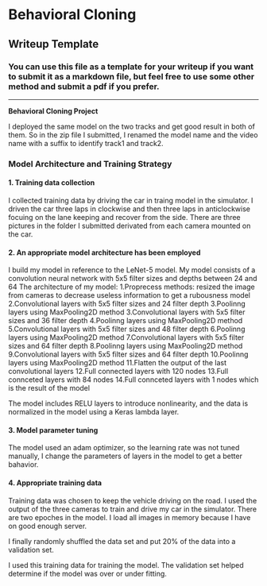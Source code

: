 # **Behavioral Cloning** 

## Writeup Template

### You can use this file as a template for your writeup if you want to submit it as a markdown file, but feel free to use some other method and submit a pdf if you prefer.

---

**Behavioral Cloning Project**

I deployed the same model on the two tracks and get good result in both of them. 
So in the zip file I submitted, I renamed the model name and the video name with a suffix to identify track1 and track2.

### Model Architecture and Training Strategy

#### 1. Training data collection

I collected training data by driving the car in traing model in the simulator.
I driven the car three laps in clockwise and then three laps in anticlockwise focuing on the lane keeping and recover from the side.
There are three pictures in the folder I submitted derivated from each camera mounted on the car.

#### 2. An appropriate model architecture has been employed

I build my model in reference to the LeNet-5 model.
My model consists of a convolution neural network with 5x5 filter sizes and depths between 24 and 64
The architecture of my model:
    1.Proprecess methods: resized the image from cameras to decrease useless information to get a rubousness model
    2.Convolutional layers with 5x5 filter sizes and 24 filter depth
    3.Poolinng layers using MaxPooling2D method
    3.Convolutional layers with 5x5 filter sizes and 36 filter depth
    4.Poolinng layers using MaxPooling2D method
    5.Convolutional layers with 5x5 filter sizes and 48 filter depth
    6.Poolinng layers using MaxPooling2D method
    7.Convolutional layers with 5x5 filter sizes and 64 filter depth
    8.Poolinng layers using MaxPooling2D method
    9.Convolutional layers with 5x5 filter sizes and 64 filter depth
    10.Poolinng layers using MaxPooling2D method
    11.Flatten the output of the last convolutional layers 
    12.Full connected layers with 120 nodes
    13.Full connceted layers with 84 nodes
    14.Full connceted layers with 1 nodes which is the result of the model

The model includes RELU layers to introduce nonlinearity, and the data is normalized in the model using a Keras lambda layer. 


#### 3. Model parameter tuning

The model used an adam optimizer, so the learning rate was not tuned manually, I change the parameters of layers in the model to get
a better bahavior.

#### 4. Appropriate training data

Training data was chosen to keep the vehicle driving on the road. 
I used the output of the three cameras to train and drive my car in the simulator.
There are two epoches in the model.
I load all images in memory because I have on good enough server.


I finally randomly shuffled the data set and put 20% of the data into a validation set. 

I used this training data for training the model. The validation set helped determine if the model was over or under fitting. 